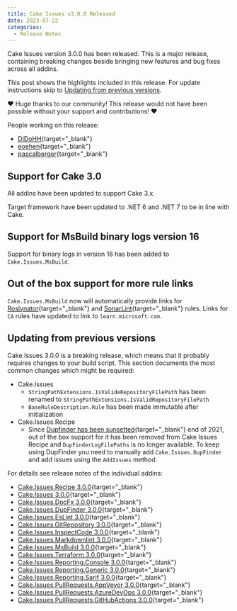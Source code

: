 ```yaml
---
title: Cake Issues v3.0.0 Released
date: 2023-07-22
categories:
  - Release Notes
---
```


Cake Issues version 3.0.0 has been released.
This is a major release, containing breaking changes beside bringing new features and bug fixes across all addins.

<!-- more -->

This post shows the highlights included in this release.
For update instructions skip to [Updating from previous versions](#updating-from-previous-versions).

❤ Huge thanks to our community! This release would not have been possible without your support and contributions! ❤

People working on this release:

* [DiDoHH](https://github.com/DiDoHH){target="_blank"}
* [eoehen](https://github.com/eoehen){target="_blank"}
* [pascalberger](https://github.com/pascalberger){target="_blank"}

## Support for Cake 3.0

All addins have been updated to support Cake 3.x.

Target framework have been updated to .NET 6 and .NET 7 to be in line with Cake.

## Support for MsBuild binary logs version 16

Support for binary logs in version 16 has been added to `Cake.Issues.MsBuild`.

## Out of the box support for more rule links

`Cake.Issues.MsBuild` now will automatically provide links for [Roslynator]{target="_blank"} and [SonarLint]{target="_blank"} rules.
Links for `CA` rules have updated to link to `learn.microsoft.com`.

## Updating from previous versions

Cake.Issues 3.0.0 is a breaking release, which means that it probably requires changes to your build script.
This section documents the most common changes which might be required:

* Cake.Issues
  * `StringPathExtensions.IsValideRepositoryFilePath` has been renamed to `StringPathExtensions.IsValidRepositoryFilePath`
  * `BaseRuleDescription.Rule` has been made immutable after initialization
* Cake.Issues.Recipe
  * Since [Dupfinder has been sunsetted]{target="_blank"} end of 2021, out of the box support for it has been removed from Cake Issues Recipe
    and `DupFinderLogFilePaths` is no longer available.
    To keep using DupFinder you need to manually add `Cake.Issues.DupFinder` and add issues using the `AddIssues` method.

For details see release notes of the individual addins:

* [Cake.Issues.Recipe 3.0.0](https://github.com/cake-contrib/Cake.Issues.Recipe/releases/tag/3.0.0){target="_blank"}
* [Cake.Issues 3.0.0](https://github.com/cake-contrib/Cake.Issues/releases/tag/3.0.0){target="_blank"}
* [Cake.Issues.DocFx 3.0.0](https://github.com/cake-contrib/Cake.Issues.DocFx/releases/tag/3.0.0){target="_blank"}
* [Cake.Issues.DupFinder 3.0.0](https://github.com/cake-contrib/Cake.Issues.DupFinder/releases/tag/3.0.0){target="_blank"}
* [Cake.Issues.EsLint 3.0.0](https://github.com/cake-contrib/Cake.Issues.EsLint/releases/tag/3.0.0){target="_blank"}
* [Cake.Issues.GitRepository 3.0.0](https://github.com/cake-contrib/Cake.Issues.GitRepository/releases/tag/3.0.0){target="_blank"}
* [Cake.Issues.InspectCode 3.0.0](https://github.com/cake-contrib/Cake.Issues.InspectCode/releases/tag/3.0.0){target="_blank"}
* [Cake.Issues.Markdownlint 3.0.0](https://github.com/cake-contrib/Cake.Issues.Markdownlint/releases/tag/3.0.0){target="_blank"}
* [Cake.Issues.MsBuild 3.0.0](https://github.com/cake-contrib/Cake.Issues.MsBuild/releases/tag/3.0.0){target="_blank"}
* [Cake.Issues.Terraform 3.0.0](https://github.com/cake-contrib/Cake.Issues.Terraform/releases/tag/3.0.0){target="_blank"}
* [Cake.Issues.Reporting.Console 3.0.0](https://github.com/cake-contrib/Cake.Issues.Reporting.Console/releases/tag/3.0.0){target="_blank"}
* [Cake.Issues.Reporting.Generic 3.0.0](https://github.com/cake-contrib/Cake.Issues.Reporting.Generic/releases/tag/3.0.0){target="_blank"}
* [Cake.Issues.Reporting.Sarif 3.0.0](https://github.com/cake-contrib/Cake.Issues.Reporting.Sarif/releases/tag/3.0.0){target="_blank"}
* [Cake.Issues.PullRequests.AppVeyor 3.0.0](https://github.com/cake-contrib/Cake.Issues.PullRequests.AppVeyor/releases/tag/3.0.0){target="_blank"}
* [Cake.Issues.PullRequests.AzureDevOps 3.0.0](https://github.com/cake-contrib/Cake.Issues.PullRequests.AzureDevOps/releases/tag/3.0.0){target="_blank"}
* [Cake.Issues.PullRequests.GitHubActions 3.0.0](https://github.com/cake-contrib/Cake.Issues.PullRequests.GitHubActions/releases/tag/3.0.0){target="_blank"}

[Roslynator]: https://josefpihrt.github.io/docs/roslynator/
[SonarLint]: https://www.sonarsource.com/products/sonarlint/
[Dupfinder has been sunsetted]: https://blog.jetbrains.com/dotnet/2021/08/12/sunsetting-dupfinder-command-line-tool/
